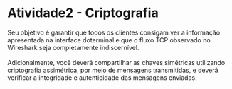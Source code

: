# Atividade2 - Criptografia

<p>
  Seu objetivo é garantir que todos os clientes consigam ver a informação apresentada na interface doterminal e que o fluxo TCP observado no Wireshark seja completamente indiscernível. <br />
  <br>Adicionalmente, você deverá compartilhar as chaves simétricas utilizando criptografia assimétrica, por meio de mensagens transmitidas, e deverá verificar a integridade e       autenticidade das mensagens enviadas. </b>
</p>
